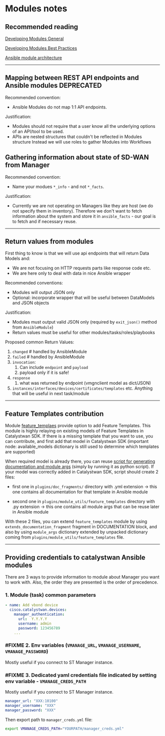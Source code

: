 # Modules notes

## Recommended reading

[Developing Modules General](https://docs.ansible.com/ansible/latest/dev_guide/developing_modules_general.html)

[Developing Modules Best Practices](https://docs.ansible.com/ansible/latest/dev_guide/developing_modules_best_practices.html)

[Ansible module architecture](https://docs.ansible.com/ansible/latest/dev_guide/developing_program_flow_modules.html)

---

## Mapping between REST API endpoints and Ansible modules DEPRECATED

Recommended convention:

* Ansible Modules do not map 1:1 API endpoints.

Justification:

* Modules should not require that a user know all the underlying options of an API/tool to be used.
* APIs are nested structures that couldn't be reflected in Modules structure
  Instead we will use roles to gather Modules into Workflows

## Gathering information about state of SD-WAN from Manager

Recommended convention:

* Name your modues `*_info` - and not `*_facts`.

Justification:

* Currently we are not operating on Managers like they are host (we do not specify them in inventory).
  Therefore we don't want to fetch information about the system and store it in `ansible_facts` - our goal
  is to fetch and if necessary reuse.

---

## Return values from modules

First thing to know is that we will use api endpoints that will return Data Models and:

* We are not focusing on HTTP requests parts like response code etc.
* We are here only to deal with data in nice Ansible wrapper

Recommended conventions:

* Modules will output JSON only
* Optional: incorporate wrapper that will be useful between DataModels and JSON objects

Justification:

* Modules must output valid JSON only (required by `exit_json()` method from `AnsibleModule`)
* Return values must be useful for other modules/tasks/roles/playbooks

Proposed common Return Values:

1. `changed`  # handled by AnsibleModule
2. `failed`  # handled by AnsibleModule
3. `invocation`:
    1. Can include `endpoint` and `payload`
    2. payload only if it is safe!
4. `response`
   1. what was returned by endpoint (vmgnclient model as dict/JSON)
5. `instances/interfaces/devices/certificates/templates` etc. Anything that will be useful in next task/module

---

## Feature Templates contribution

Module [feature_templaes](../plugins/modules/feature_templates.py) provide option to add Feature Templates.
This module is highly relaying on existing models of Feature Templates in Catalystwan SDK. If there is a missing
template that you want to use, you can contribute, and first add that model in Catalystwan SDK (important node: available_models dictionary is still used to determine which templates are supported)

When required model is already there, you can reuse [script for generating documentation and module args](../utils/ft_generator.py) (simply by running it as python script). If your model was correctly added in Catalystwan SDK, script should create 2 files:

* first one in `plugins/doc_fragments/` directory with .yml extension -> this one contains all documentation for that template in Ansible module

* second one in `plugins/module_utils/feature_templates` directory with .py extension -> this one contains all module args that can be reuse later in Ansible module

With these 2 files, you can extend `feature_templates` module by using `extends_documentation_fragment` fragment in DOCUMENTATION block, and also by using `module_args` dictionary extended by unpacked dictionary coming from `plugins/module_utils/feature_templates` file.

---

## Providing credentials to catalystwan Ansible modules

There are 3 ways to provide information to module about Manager you want to work with.
Also, the order they are presented is the order of precedence.

### 1. Module (task) common parameters

```yml
- name: Add vbond device
  cisco.catalystwan.devices:
    manager_authentication:
      url:  Y.Y.Y.Y
      username: admin
      password: 123456789
    ...
```

### #FIXME 2. Env variables (`VMANAGE_URL`, `VMANAGE_USERNAME`, `VMANAGE_PASSWORD`)

Mostly useful if you connect to ST Manager instance.

### #FIXME 3. Dedicated yaml credentials file indicated by setting env variable - `VMANAGE_CREDS_PATH`

Mostly useful if you connect to ST Manager instance.

```yml
manager_url: "XXX:10100"
manager_username: "XXX"
manager_password: "XXX"
```

Then export path to `manager_creds.yml` file:

```bash
export VMANAGE_CREDS_PATH="YOURPATH/manager_creds.yml"
```

